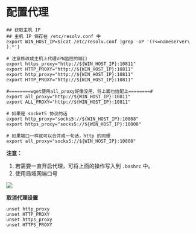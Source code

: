 # 配置代理

```shell
## 获取主机 IP
## 主机 IP 保存在 /etc/resolv.conf 中
export WIN_HOST_IP=$(cat /etc/resolv.conf |grep -oP '(?<=nameserver\ ).*')

# 注意修改成主机上代理VPN监控的端口
export https_proxy="http://${WIN_HOST_IP}:10811"
export HTTP_PROXY="http://${WIN_HOST_IP}:10811"
export http_proxy="http://${WIN_HOST_IP}:10811"
export HTTP_PROXY="http://${WIN_HOST_IP}:10811"

#========wget使用all_proxy好像没用，将上面也给配上========#
export all_proxy="http://${WIN_HOST_IP}:10811"
export ALL_PROXY="http://${WIN_HOST_IP}:10811"

# 如果是 socket5 协议的话
export http_proxy="socks5://${WIN_HOST_IP}:10808"
export https_proxy="socks5://${WIN_HOST_IP}:10808"

# 如果端口一样就可以合并成一句话，http 的同理
export all_proxy="socks5://${WIN_HOST_IP}:10808"
```

**注意：** 

1. 若需要一直开启代理，可将上面的操作写入到 `.bashrc` 中。
2. 使用局域网端口号

![](images/配置代理-20230426141350.png)

**取消代理设置**

```shell
unset http_proxy
unset HTTP_PROXY
unset https_proxy
unset HTTPS_PROXY
```